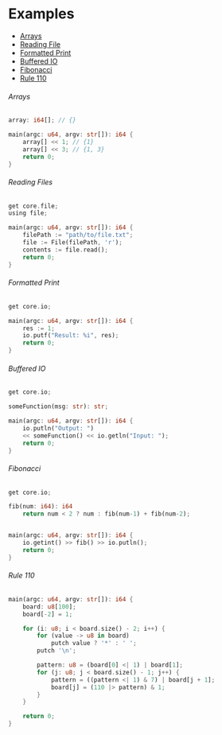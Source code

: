 # Examples

- [Arrays](#arrays)
- [Reading File](#reading-files)
- [Formatted Print](#formatted-print)
- [Buffered IO](#buffered-io)
- [Fibonacci](#fibonacci)
- [Rule 110](#rule-110)

###### Arrays

```rust
array: i64[]; // {}

main(argc: u64, argv: str[]): i64 {
    array[] << 1; // {1}
    array[] << 3; // {1, 3}
    return 0;
}
```

###### Reading Files

```rust
get core.file;
using file;

main(argc: u64, argv: str[]): i64 {
    filePath := "path/to/file.txt";
    file := File(filePath, 'r');
    contents := file.read();
    return 0;
}
```

###### Formatted Print

```rust
get core.io;

main(argc: u64, argv: str[]): i64 {
    res := 1;
    io.putf("Result: %i", res);
    return 0;
}
```

###### Buffered IO

```rust
get core.io;

someFunction(msg: str): str;

main(argc: u64, argv: str[]): i64 {
    io.putln("Output: ") 
    << someFunction() << io.getln("Input: ");
    return 0;
}

```

###### Fibonacci

```rust
get core.io;

fib(num: i64): i64
    return num < 2 ? num : fib(num-1) + fib(num-2);


main(argc: u64, argv: str[]): i64 {
    io.getint() >> fib() >> io.putln();
    return 0;
}
```

###### Rule 110

```rust
main(argc: u64, argv: str[]): i64 {
    board: u8[100];
    board[-2] = 1;

    for (i: u8; i < board.size() - 2; i++) {
        for (value -> u8 in board)
            putch value ? '*' : ' ';
        putch '\n';

        pattern: u8 = (board[0] <| 1) | board[1];
        for (j: u8; j < board.size() - 1; j++) {
            pattern = ((pattern <| 1) & 7) | board[j + 1];
            board[j] = (110 |> pattern) & 1;
        }
    }

    return 0;
}
```